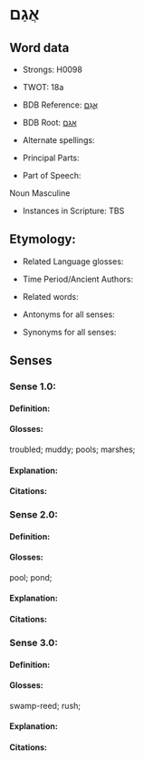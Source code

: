 # אֲגַם

<!-- Status: S2="NeedsEdits" -->
<!-- Lexica used for edits:   -->

## Word data

* Strongs: H0098

* TWOT: 18a

* BDB Reference: [אֲגַם](rc://en/bdb/dict/a.av.ab)

* BDB Root: [אגם](rc://en/bdb/dict/a.av.aa)

* Alternate spellings:

* Principal Parts:

* Part of Speech:

Noun Masculine 

* Instances in Scripture: TBS

## Etymology:

* Related Language glosses:

* Time Period/Ancient Authors:

* Related words:

* Antonyms for all senses:

* Synonyms for all senses:

## Senses

### Sense 1.0:

#### Definition:

#### Glosses:

troubled; muddy; pools; marshes; 

#### Explanation:

#### Citations:



### Sense 2.0:

#### Definition:

#### Glosses:

pool; pond; 

#### Explanation:

#### Citations:



### Sense 3.0:

#### Definition:

#### Glosses:

swamp-reed; rush; 

#### Explanation:

#### Citations:




